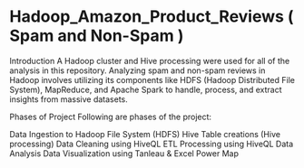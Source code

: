 # Hadoop_Amazon_Product_Reviews ( Spam and Non-Spam )
Introduction
A Hadoop cluster and Hive processing were used for all of the analysis in this repository. Analyzing spam and non-spam reviews in Hadoop involves utilizing its components like HDFS (Hadoop Distributed File System), MapReduce, and Apache Spark to handle, process, and extract insights from massive datasets.

Phases of Project
Following are phases of the project:

Data Ingestion to Hadoop File System (HDFS)
Hive Table creations (Hive processing)
Data Cleaning using HiveQL
ETL Processing using HiveQL
Data Analysis
Data Visualization using Tanleau & Excel Power Map

